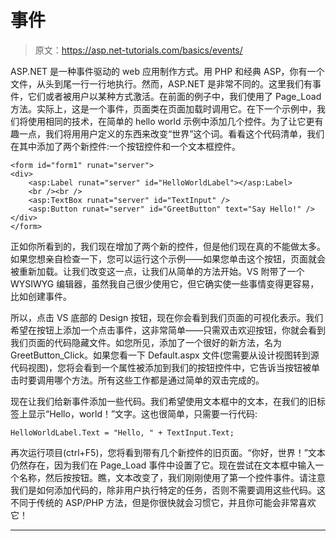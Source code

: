 # 事件

> 原文：<https://asp.net-tutorials.com/basics/events/>

ASP.NET 是一种事件驱动的 web 应用制作方式。用 PHP 和经典 ASP，你有一个文件，从头到尾一行一行地执行。然而，ASP.NET 是非常不同的。这里我们有事件，它们或者被用户以某种方式激活。在前面的例子中，我们使用了 Page_Load 方法。实际上，这是一个事件，页面类在页面加载时调用它。在下一个示例中，我们将使用相同的技术，在简单的 hello world 示例中添加几个控件。为了让它更有趣一点，我们将用用户定义的东西来改变“世界”这个词。看看这个代码清单，我们在其中添加了两个新控件:一个按钮控件和一个文本框控件。

```
<form id="form1" runat="server">
<div>
    <asp:Label runat="server" id="HelloWorldLabel"></asp:Label>
    <br /><br />
    <asp:TextBox runat="server" id="TextInput" /> 
    <asp:Button runat="server" id="GreetButton" text="Say Hello!" />
</div>
</form>
```

正如你所看到的，我们现在增加了两个新的控件，但是他们现在真的不能做太多。如果您想亲自检查一下，您可以运行这个示例——如果您单击这个按钮，页面就会被重新加载。让我们改变这一点，让我们从简单的方法开始。VS 附带了一个 WYSIWYG 编辑器，虽然我自己很少使用它，但它确实使一些事情变得更容易，比如创建事件。

所以，点击 VS 底部的 Design 按钮，现在你会看到我们页面的可视化表示。我们希望在按钮上添加一个点击事件，这非常简单——只需双击欢迎按钮，你就会看到我们页面的代码隐藏文件。如您所见，添加了一个很好的新方法，名为 GreetButton_Click。如果您看一下 Default.aspx 文件(您需要从设计视图转到源代码视图)，您将会看到一个属性被添加到我们的按钮控件中，它告诉当按钮被单击时要调用哪个方法。所有这些工作都是通过简单的双击完成的。

现在让我们给新事件添加一些代码。我们希望使用文本框中的文本，在我们的旧标签上显示“Hello，world！”文字。这也很简单，只需要一行代码:

```
HelloWorldLabel.Text = "Hello, " + TextInput.Text;
```

<input type="hidden" name="IL_IN_ARTICLE">

再次运行项目(ctrl+F5)，您将看到带有几个新控件的旧页面。“你好，世界！”文本仍然存在，因为我们在 Page_Load 事件中设置了它。现在尝试在文本框中输入一个名称，然后按按钮。瞧，文本改变了，我们刚刚使用了第一个控件事件。请注意我们是如何添加代码的，除非用户执行特定的任务，否则不需要调用这些代码。这不同于传统的 ASP/PHP 方法，但是你很快就会习惯它，并且你可能会非常喜欢它！

* * *